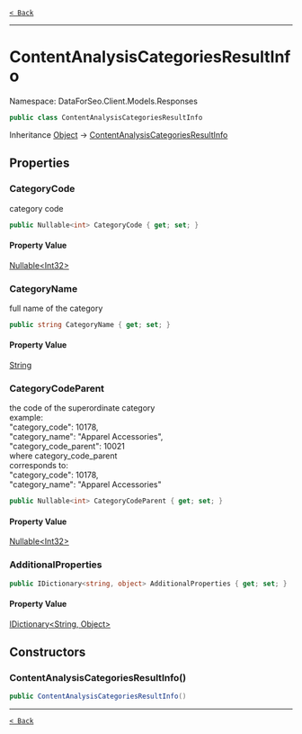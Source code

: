 [`< Back`](./)

---

# ContentAnalysisCategoriesResultInfo

Namespace: DataForSeo.Client.Models.Responses

```csharp
public class ContentAnalysisCategoriesResultInfo
```

Inheritance [Object](https://docs.microsoft.com/en-us/dotnet/api/system.object) → [ContentAnalysisCategoriesResultInfo](./dataforseo.client.models.responses.contentanalysiscategoriesresultinfo)

## Properties

### **CategoryCode**

category code

```csharp
public Nullable<int> CategoryCode { get; set; }
```

#### Property Value

[Nullable&lt;Int32&gt;](https://docs.microsoft.com/en-us/dotnet/api/system.nullable-1)<br>

### **CategoryName**

full name of the category

```csharp
public string CategoryName { get; set; }
```

#### Property Value

[String](https://docs.microsoft.com/en-us/dotnet/api/system.string)<br>

### **CategoryCodeParent**

the code of the superordinate category
 <br>example:
 <br>"category_code": 10178,
 <br>"category_name": "Apparel Accessories",
 <br>"category_code_parent": 10021
 <br>where category_code_parent
 <br>corresponds to:
 <br>"category_code": 10178,
 <br>"category_name": "Apparel Accessories"

```csharp
public Nullable<int> CategoryCodeParent { get; set; }
```

#### Property Value

[Nullable&lt;Int32&gt;](https://docs.microsoft.com/en-us/dotnet/api/system.nullable-1)<br>

### **AdditionalProperties**

```csharp
public IDictionary<string, object> AdditionalProperties { get; set; }
```

#### Property Value

[IDictionary&lt;String, Object&gt;](https://docs.microsoft.com/en-us/dotnet/api/system.collections.generic.idictionary-2)<br>

## Constructors

### **ContentAnalysisCategoriesResultInfo()**

```csharp
public ContentAnalysisCategoriesResultInfo()
```

---

[`< Back`](./)
